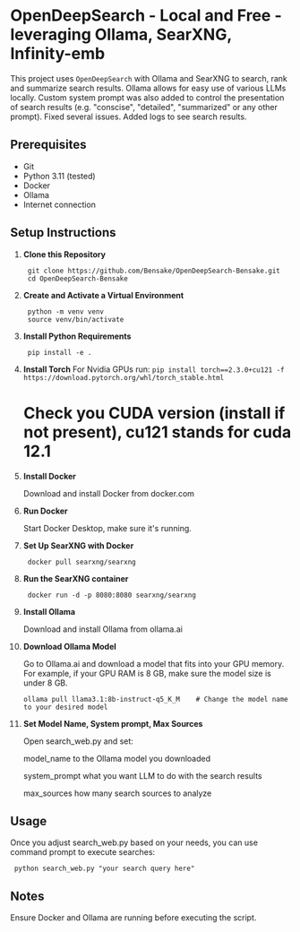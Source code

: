 # OpenDeepSearch - Local and Free - leveraging Ollama, SearXNG, Infinity-emb

This project uses `OpenDeepSearch` with Ollama and SearXNG to search, rank and summarize search results. Ollama allows for easy use of various LLMs locally. Custom system prompt was also added to control the presentation of search results (e.g. "conscise", "detailed", "summarized" or any other prompt). Fixed several issues. Added logs to see search results.

## Prerequisites
- Git
- Python 3.11 (tested)
- Docker
- Ollama
- Internet connection

## Setup Instructions

1. **Clone this Repository**
   
   		git clone https://github.com/Bensake/OpenDeepSearch-Bensake.git
   		cd OpenDeepSearch-Bensake
   
2. **Create and Activate a Virtual Environment**

		python -m venv venv
  		source venv/bin/activate
   
3. **Install Python Requirements**   

		pip install -e .
4. **Install Torch**
   For Nvidia GPUs run:
   		```pip install torch==2.3.0+cu121 -f https://download.pytorch.org/whl/torch_stable.html```
   
   # Check you CUDA version (install if not present), cu121 stands for cuda 12.1
   
6. **Install Docker**	
	
	Download and install Docker from docker.com
	
7. **Run Docker**	

	Start Docker Desktop, make sure it's running.
	
8. **Set Up SearXNG with Docker**

		docker pull searxng/searxng
	
9. **Run the SearXNG container**	

		docker run -d -p 8080:8080 searxng/searxng
	
10. **Install Ollama**	

	Download and install Ollama from ollama.ai
	
11. **Download Ollama Model**	

	Go to Ollama.ai and download a model that fits into your GPU memory. For example, if your GPU RAM is 8 GB, make sure the model size is under 8 GB.
	
		ollama pull llama3.1:8b-instruct-q5_K_M    # Change the model name to your desired model

12. **Set Model Name, System prompt, Max Sources**

	Open search_web.py and set:

	model_name    to the Ollama model you downloaded

	system_prompt    what you want LLM to do with the search results

	max_sources    how many search sources to analyze
	
## Usage	

Once you adjust search_web.py based on your needs, you can use command prompt to execute searches:

	 python search_web.py "your search query here"
	
## Notes

Ensure Docker and Ollama are running before executing the script.

	
